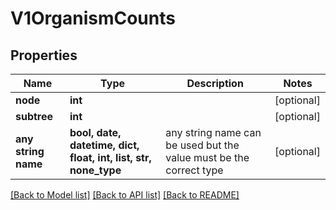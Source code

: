 # V1OrganismCounts


## Properties
Name | Type | Description | Notes
------------ | ------------- | ------------- | -------------
**node** | **int** |  | [optional] 
**subtree** | **int** |  | [optional] 
**any string name** | **bool, date, datetime, dict, float, int, list, str, none_type** | any string name can be used but the value must be the correct type | [optional]

[[Back to Model list]](../README.md#documentation-for-models) [[Back to API list]](../README.md#documentation-for-api-endpoints) [[Back to README]](../README.md)



